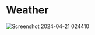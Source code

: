 # Weather

![Screenshot 2024-04-21 024410](https://github.com/rr6c/Weather/assets/51132618/5e22b63b-9c48-4500-b767-15a611d7eee2)
